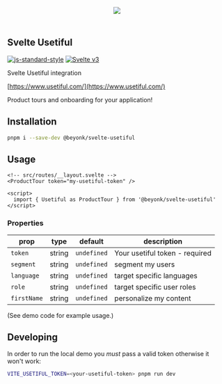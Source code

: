 <p align="center" style="padding: 24px 0;">
  <a href="https://beyonk.com">
    <img src="https://user-images.githubusercontent.com/218949/144224348-1b3a20d5-d68e-4a7a-b6ac-6946f19f4a86.png" />
  </a>
</p>

## Svelte Usetiful

[![js-standard-style](https://img.shields.io/badge/code%20style-standard-brightgreen.svg)](http://standardjs.com) [![Svelte v3](https://img.shields.io/badge/svelte-v3-blueviolet.svg)](https://svelte.dev)

Svelte Usetiful integration

[https://www.usetiful.com/](https://www.usetiful.com/)

Product tours and onboarding for your application!

## Installation

```sh
pnpm i --save-dev @beyonk/svelte-usetiful
```

## Usage

```svelte
<!-- src/routes/__layout.svelte -->
<ProductTour token="my-usetiful-token" />

<script>
  import { Usetiful as ProductTour } from '@beyonk/svelte-usetiful'
</script>
```

### Properties

| prop | type | default | description |
| ---- | ---- | ------- | ----------- |
| `token` | string | `undefined` | Your usetiful token - required |
| `segment` | string | `undefined` | segment my users |
| `language` | string | `undefined` | target specific languages |
| `role` | string | `undefined` | target specific user roles |
| `firstName` | string | `undefined` | personalize my content |

(See demo code for example usage.)

## Developing

In order to run the local demo you *must* pass a valid token otherwise it won't work:

```sh
VITE_USETIFUL_TOKEN=<your-usetiful-token> pnpm run dev
```
